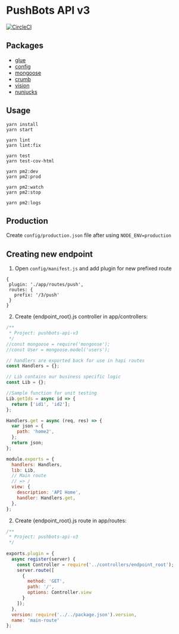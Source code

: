 # PushBots API v3

[![CircleCI](https://circleci.com/gh/pushbots/pushbots-api-v3.png?style=png)](https://circleci.com/gh/pushbots/pushbots-api-v3)

## Packages
* [glue](https://github.com/hapijs/glue)
* [config](https://github.com/lorenwest/node-config)
* [mongoose](https://github.com/Automattic/mongoose)
* [crumb](https://github.com/hapijs/crumb)
* [vision](https://github.com/hapijs/vision)
* [nunjucks](https://mozilla.github.io/nunjucks)

## Usage
```no-highlight
yarn install
yarn start

yarn lint
yarn lint:fix

yarn test
yarn test-cov-html

yarn pm2:dev
yarn pm2:prod

yarn pm2:watch
yarn pm2:stop

yarn pm2:logs
```


## Production

Create `config/production.json` file after using `NODE_ENV=production`

## Creating new endpoint

1. Open `config/manifest.js` and add  plugin for new prefixed route

```no-highlight
{
 plugin: './app/routes/push',
 routes: {
   prefix: '/3/push'
 }
}
```


2. Create {endpoint_root}.js controller in app/controllers:

```javascript
/**
 * Project: pushbots-api-v3
 */
//const mongoose = require('mongoose');
//const User = mongoose.model('users');

// handlers are exported back for use in hapi routes
const Handlers = {};

// Lib contains our business specific logic
const Lib = {};

//Sample function for unit testing
Lib.getIds = async id => {
  return ['id1', 'id2'];
};

Handlers.get = async (req, res) => {
  var json = {
    path: 'home2',
  };
  return json;
};

module.exports = {
  handlers: Handlers,
  lib: Lib,
  // Main route
  // => /
  view: {
    description: 'API Home',
    handler: Handlers.get,
  },
};
```

2. Create {endpoint_root}.js route in app/routes:

```javascript
/** 
 * Project: pushbots-api-v3
 */
 
exports.plugin = {
  async register(server) {
    const Controller = require('../controllers/endpoint_root');
    server.route([
      {
        method: 'GET',
        path: '/',
        options: Controller.view
      }
    ]);
  },
  version: require('../../package.json').version,
  name: 'main-route'
};
```
